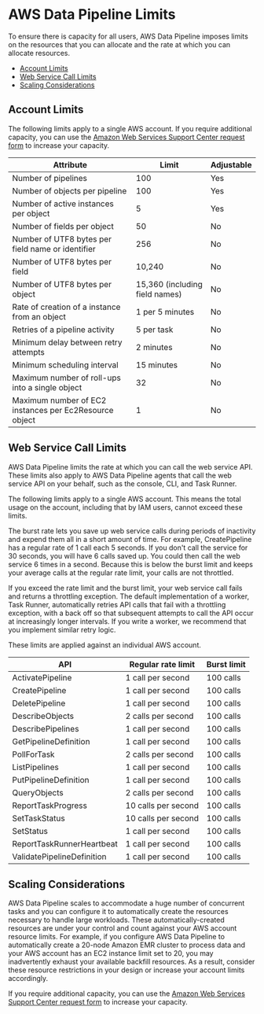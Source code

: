 # AWS Data Pipeline Limits<a name="dp-limits"></a>

 To ensure there is capacity for all users, AWS Data Pipeline imposes limits on the resources that you can allocate and the rate at which you can allocate resources\.


+ [Account Limits](#dp-limits-account)
+ [Web Service Call Limits](#dp-limits-web-service)
+ [Scaling Considerations](#dp-scaling-considerations)

## Account Limits<a name="dp-limits-account"></a>

The following limits apply to a single AWS account\. If you require additional capacity, you can use the [Amazon Web Services Support Center request form](https://console.aws.amazon.com/support/home#/case/create?issueType=service-limit-increase&limitType=service-code-data-pipeline) to increase your capacity\.


| Attribute | Limit | Adjustable | 
| --- | --- | --- | 
| Number of pipelines | 100 | Yes | 
| Number of objects per pipeline | 100 | Yes | 
| Number of active instances per object | 5 | Yes | 
| Number of fields per object | 50 | No | 
| Number of UTF8 bytes per field name or identifier | 256 | No | 
| Number of UTF8 bytes per field | 10,240 | No | 
| Number of UTF8 bytes per object | 15,360 \(including field names\) | No | 
| Rate of creation of a instance from an object | 1 per 5 minutes | No | 
| Retries of a pipeline activity | 5 per task | No | 
| Minimum delay between retry attempts | 2 minutes | No | 
| Minimum scheduling interval | 15 minutes | No | 
| Maximum number of roll\-ups into a single object | 32 | No | 
| Maximum number of EC2 instances per Ec2Resource object | 1 | No | 

## Web Service Call Limits<a name="dp-limits-web-service"></a>

 AWS Data Pipeline limits the rate at which you can call the web service API\. These limits also apply to AWS Data Pipeline agents that call the web service API on your behalf, such as the console, CLI, and Task Runner\. 

The following limits apply to a single AWS account\. This means the total usage on the account, including that by IAM users, cannot exceed these limits\.

 The burst rate lets you save up web service calls during periods of inactivity and expend them all in a short amount of time\. For example, CreatePipeline has a regular rate of 1 call each 5 seconds\. If you don't call the service for 30 seconds, you will have 6 calls saved up\. You could then call the web service 6 times in a second\. Because this is below the burst limit and keeps your average calls at the regular rate limit, your calls are not throttled\. 

 If you exceed the rate limit and the burst limit, your web service call fails and returns a throttling exception\. The default implementation of a worker, Task Runner, automatically retries API calls that fail with a throttling exception, with a back off so that subsequent attempts to call the API occur at increasingly longer intervals\. If you write a worker, we recommend that you implement similar retry logic\. 

These limits are applied against an individual AWS account\. 


| API  | Regular rate limit | Burst limit | 
| --- | --- | --- | 
| ActivatePipeline | 1 call per second | 100 calls | 
| CreatePipeline | 1 call per second | 100 calls | 
| DeletePipeline | 1 call per second | 100 calls | 
| DescribeObjects | 2 calls per second | 100 calls | 
| DescribePipelines | 1 call per second | 100 calls | 
| GetPipelineDefinition | 1 call per second | 100 calls | 
| PollForTask | 2 calls per second | 100 calls | 
| ListPipelines | 1 call per second | 100 calls | 
| PutPipelineDefinition | 1 call per second | 100 calls | 
| QueryObjects | 2 calls per second | 100 calls | 
| ReportTaskProgress | 10 calls per second | 100 calls | 
| SetTaskStatus | 10 calls per second | 100 calls | 
| SetStatus | 1 call per second | 100 calls | 
| ReportTaskRunnerHeartbeat | 1 call per second | 100 calls | 
| ValidatePipelineDefinition | 1 call per second | 100 calls | 

## Scaling Considerations<a name="dp-scaling-considerations"></a>

 AWS Data Pipeline scales to accommodate a huge number of concurrent tasks and you can configure it to automatically create the resources necessary to handle large workloads\. These automatically\-created resources are under your control and count against your AWS account resource limits\. For example, if you configure AWS Data Pipeline to automatically create a 20\-node Amazon EMR cluster to process data and your AWS account has an EC2 instance limit set to 20, you may inadvertently exhaust your available backfill resources\. As a result, consider these resource restrictions in your design or increase your account limits accordingly\. 

If you require additional capacity, you can use the [Amazon Web Services Support Center request form](https://console.aws.amazon.com/support/home#/case/create?issueType=service-limit-increase&limitType=service-code-data-pipeline) to increase your capacity\.